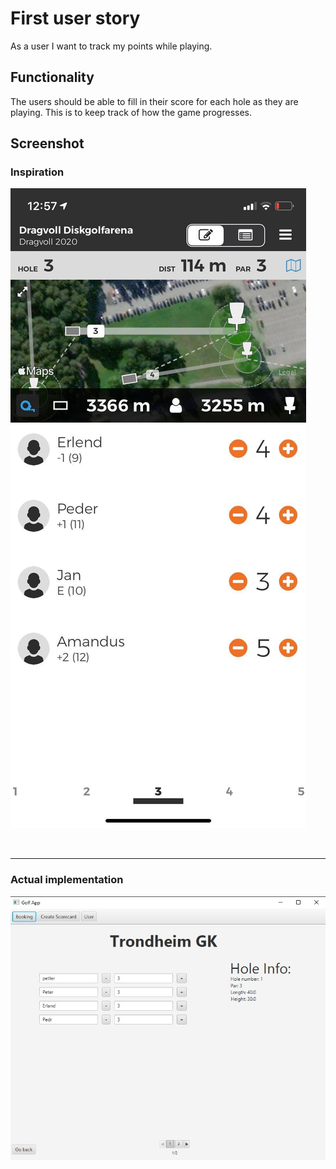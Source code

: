 # First user story
As a user I want to track my points while playing.

## Functionality
The users should be able to fill in their score for each hole as they are playing. This is to keep 
track of how the game progresses.

## Screenshot
### **Inspiration**
![Scorecard](./img/img_1.jpg "Scorecard")

<br/>
<hr/>

### **Actual implementation**
![ScorecardApp](./img/img_1_app.jpg "ScorecardApp")